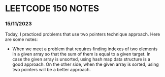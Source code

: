 # LEETCODE 150 NOTES
### 15/11/2023
Today, I practiced problems that use two pointers technique approach.
Here are some notes:
* When we meet a problem that requires finding indexes of two elements in a given array so that the sum of them is equal to a given target. In case the given array is unsorted, using hash map data structure is a good approach. On the other side, when the given array is sorted, using two pointers will be a better approach. 